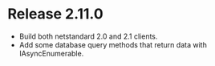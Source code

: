 # Release 2.11.0
* Build both netstandard 2.0 and 2.1 clients.
* Add some database query methods that return data with IAsyncEnumerable.